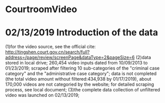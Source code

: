 # CourtroomVideo
# 02/13/2019 Introduction of the data
(1)for the video source, see the official cite: http://tingshen.court.gov.cn/search/full?address=/page/review/screenPage&dataType=2&pageSize=6 
(2)data stored in local drive; 260,454 video inputs dated from 10/09/2013 to 01/23/2019; scraped after filtering 10 sub-categories of the "criminal case category" and the "administrative case category"; data is not completed (the total video amount without filtered:434,938 by 01/17/2019), about 170,000 videos are not categoried by the website; for detailed scraping process, see local document; 
(3)the complete data collection of unfiltered video was launched on 02/13/2019; 
